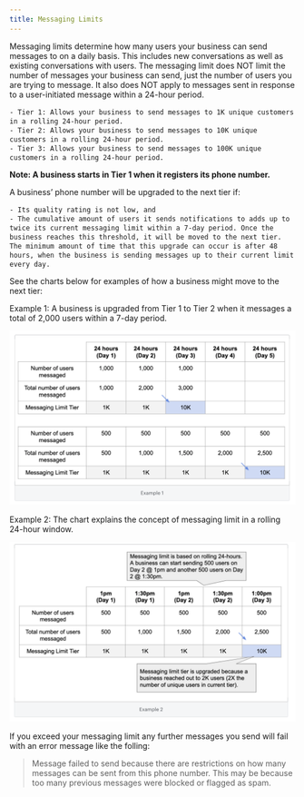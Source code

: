 ```yaml
---
title: Messaging Limits
---
```


Messaging limits determine how many users your business can send messages to on a daily basis. This includes new conversations as well as existing conversations with users. The messaging limit does NOT limit the number of messages your business can send, just the number of users you are trying to message. It also does NOT apply to messages sent in response to a user-initiated message within a 24-hour period.

    - Tier 1: Allows your business to send messages to 1K unique customers in a rolling 24-hour period.
    - Tier 2: Allows your business to send messages to 10K unique customers in a rolling 24-hour period.
    - Tier 3: Allows your business to send messages to 100K unique customers in a rolling 24-hour period.

**Note: A business starts in Tier 1 when it registers its phone number.**

A business’ phone number will be upgraded to the next tier if:

    - Its quality rating is not low, and
    - The cumulative amount of users it sends notifications to adds up to twice its current messaging limit within a 7-day period. Once the business reaches this threshold, it will be moved to the next tier. The minimum amount of time that this upgrade can occur is after 48 hours, when the business is sending messages up to their current limit every day.

See the charts below for examples of how a business might move to the next tier:

Example 1: A business is upgraded from Tier 1 to Tier 2 when it messages a total of 2,000 users within a 7-day period.

![image](whatsapp-http-rest\images\tier-example-1.png)

Example 2: The chart explains the concept of messaging limit in a rolling 24-hour window.

![image](whatsapp-http-rest\images\tier-example-2.png)

If you exceed your messaging limit any further messages you send will fail with an error message like the folling:

> Message failed to send because there are restrictions on how many messages can be sent from this phone number. This may be because too many previous messages were blocked or flagged as spam.
